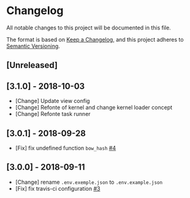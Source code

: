 # Changelog

All notable changes to this project will be documented in this file.

The format is based on [Keep a Changelog](https://keepachangelog.com/en/1.0.0/),
and this project adheres to [Semantic Versioning](https://semver.org/spec/v2.0.0.html).

## [Unreleased]

## [3.1.0] - 2018-10-03

- [Change] Update view config
- [Change] Refonte of kernel and change kernel loader concept
- [Change] Refonte task runner

## [3.0.1] - 2018-09-28

- [Fix] fix undefined function `bow_hash` [#4](https://github.com/bowphp/app/issues/4)

## [3.0.0] - 2018-09-11

- [Change] rename `.env.exemple.json` to `.env.example.json`
- [Fix] fix travis-ci configuration [#3](https://github.com/bowphp/app/issues/3)